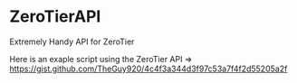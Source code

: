 # ZeroTierAPI
Extremely Handy API for ZeroTier


Here is an exaple script using the ZeroTier API => https://gist.github.com/TheGuy920/4c4f3a344d3f97c53a7f4f2d55205a2f
